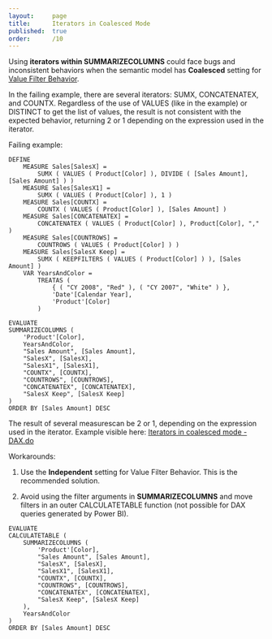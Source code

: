 ```yaml
---
layout:     page
title:      Iterators in Coalesced Mode
published:  true
order:      /10
---
```


Using **iterators within SUMMARIZECOLUMNS** could face bugs and inconsistent behaviors when the semantic model has **Coalesced** setting for [Value Filter Behavior](https://learn.microsoft.com/en-us/power-bi/transform-model/value-filter-behavior).

In the failing example, there are several iterators: SUMX, CONCATENATEX, and COUNTX. Regardless of the use of VALUES (like in the example) or DISTINCT to get the list of values, the result is not consistent with the expected behavior, returning 2 or 1 depending on the expression used in the iterator.

Failing example:

```DAX
DEFINE
    MEASURE Sales[SalesX] =
        SUMX ( VALUES ( Product[Color] ), DIVIDE ( [Sales Amount], [Sales Amount] ) )
    MEASURE Sales[SalesX1] =
        SUMX ( VALUES ( Product[Color] ), 1 )
    MEASURE Sales[COUNTX] =
        COUNTX ( VALUES ( Product[Color] ), [Sales Amount] )
    MEASURE Sales[CONCATENATEX] =
        CONCATENATEX ( VALUES ( Product[Color] ), Product[Color], "," )
    MEASURE Sales[COUNTROWS] =
        COUNTROWS ( VALUES ( Product[Color] ) )
    MEASURE Sales[SalesX Keep] =
        SUMX ( KEEPFILTERS ( VALUES ( Product[Color] ) ), [Sales Amount] )
    VAR YearsAndColor =
        TREATAS (
            { ( "CY 2008", "Red" ), ( "CY 2007", "White" ) },
            'Date'[Calendar Year],
            'Product'[Color]
        )

EVALUATE
SUMMARIZECOLUMNS (
    'Product'[Color],
    YearsAndColor,
    "Sales Amount", [Sales Amount],
    "SalesX", [SalesX],
    "SalesX1", [SalesX1],
    "COUNTX", [COUNTX],
    "COUNTROWS", [COUNTROWS],
    "CONCATENATEX", [CONCATENATEX],
    "SalesX Keep", [SalesX Keep]
)
ORDER BY [Sales Amount] DESC
```

The result of several measurescan be 2 or 1, depending on the expression used in the iterator.
Example visible here: [Iterators in coalesced mode - DAX.do](https://dax.do/d3Hd4HSRghEbk4/)

Workarounds:

1. Use the **Independent** setting for Value Filter Behavior. This is the recommended solution.

2. Avoid using the filter arguments in **SUMMARIZECOLUMNS** and move filters in an outer CALCULATETABLE function (not possible for DAX queries generated by Power BI).
```DAX
EVALUATE
CALCULATETABLE ( 
    SUMMARIZECOLUMNS (
        'Product'[Color],
        "Sales Amount", [Sales Amount],
        "SalesX", [SalesX],
        "SalesX1", [SalesX1],
        "COUNTX", [COUNTX],
        "COUNTROWS", [COUNTROWS],
        "CONCATENATEX", [CONCATENATEX],
        "SalesX Keep", [SalesX Keep]
    ),
    YearsAndColor
)
ORDER BY [Sales Amount] DESC
```
